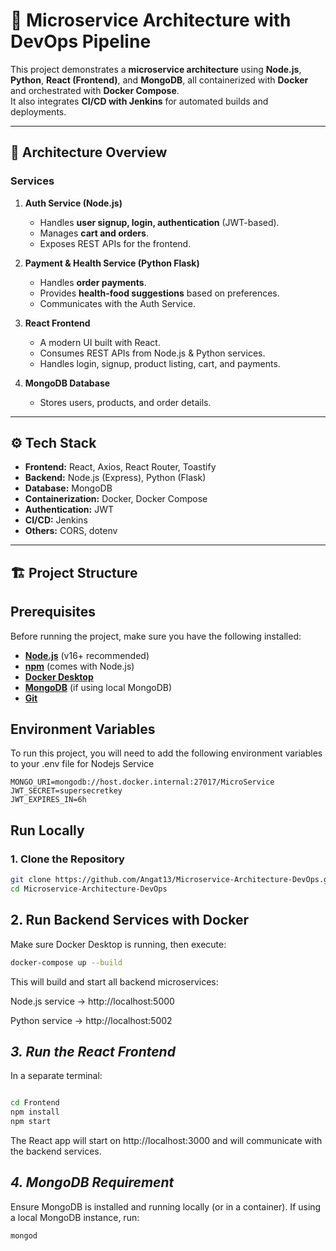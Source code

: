 # 🚀 Microservice Architecture with DevOps Pipeline

This project demonstrates a **microservice architecture** using **Node.js**, **Python**, **React (Frontend)**, and **MongoDB**, all containerized with **Docker** and orchestrated with **Docker Compose**.  
It also integrates **CI/CD with Jenkins** for automated builds and deployments.

---

## 📌 **Architecture Overview**

### **Services**
1. **Auth Service (Node.js)**
   - Handles **user signup, login, authentication** (JWT-based).
   - Manages **cart and orders**.
   - Exposes REST APIs for the frontend.

2. **Payment & Health Service (Python Flask)**
   - Handles **order payments**.
   - Provides **health-food suggestions** based on preferences.
   - Communicates with the Auth Service.

3. **React Frontend**
   - A modern UI built with React.
   - Consumes REST APIs from Node.js & Python services.
   - Handles login, signup, product listing, cart, and payments.

4. **MongoDB Database**
   - Stores users, products, and order details.

---

## ⚙ **Tech Stack**

- **Frontend:** React, Axios, React Router, Toastify
- **Backend:** Node.js (Express), Python (Flask)
- **Database:** MongoDB
- **Containerization:** Docker, Docker Compose
- **Authentication:** JWT
- **CI/CD:** Jenkins
- **Others:** CORS, dotenv

---

## 🏗 **Project Structure**

## **Prerequisites**

Before running the project, make sure you have the following installed:

- **[Node.js](https://nodejs.org/)** (v16+ recommended)
- **[npm](https://www.npmjs.com/)** (comes with Node.js)
- **[Docker Desktop](https://www.docker.com/products/docker-desktop/)**
- **[MongoDB](https://www.mongodb.com/try/download/community)** (if using local MongoDB)
- **[Git](https://git-scm.com/)**


## Environment Variables

To run this project, you will need to add the following environment variables to your .env file for Nodejs Service


```
MONGO_URI=mongodb://host.docker.internal:27017/MicroService
JWT_SECRET=supersecretkey
JWT_EXPIRES_IN=6h
```






## **Run Locally** 

### **1. Clone the Repository**
```bash
git clone https://github.com/Angat13/Microservice-Architecture-DevOps.git
cd Microservice-Architecture-DevOps
```

## **2. Run Backend Services with Docker**
Make sure Docker Desktop is running, then execute:

```bash
docker-compose up --build

```

This will build and start all backend microservices:

Node.js service → http://localhost:5000

Python service → http://localhost:5002

## ***3. Run the React Frontend***
In a separate terminal:

```bash

cd Frontend
npm install
npm start
```

The React app will start on http://localhost:3000 and will communicate with the backend services.


## ***4. MongoDB Requirement***
Ensure MongoDB is installed and running locally (or in a container).
If using a local MongoDB instance, run:

```bash
mongod
```
